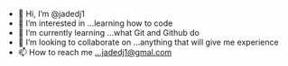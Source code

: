 - 👋 Hi, I’m @jadedj1
- 👀 I’m interested in ...learning how to code
- 🌱 I’m currently learning ...what Git and Github do
- 💞️ I’m looking to collaborate on ...anything that will give me experience
- 📫 How to reach me ...jadedj1@gmal.com

<!---
jadedj1/jadedj1 is a ✨ special ✨ repository because its `README.md` (this file) appears on your GitHub profile.
You can click the Preview link to take a look at your changes.
--->
